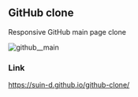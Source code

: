 ## GitHub clone

Responsive GitHub main page clone

![github__main](https://user-images.githubusercontent.com/63634174/126798334-17fae85a-110e-414f-8804-6cc84e15c3cd.JPG)

### Link

https://suin-d.github.io/github-clone/
